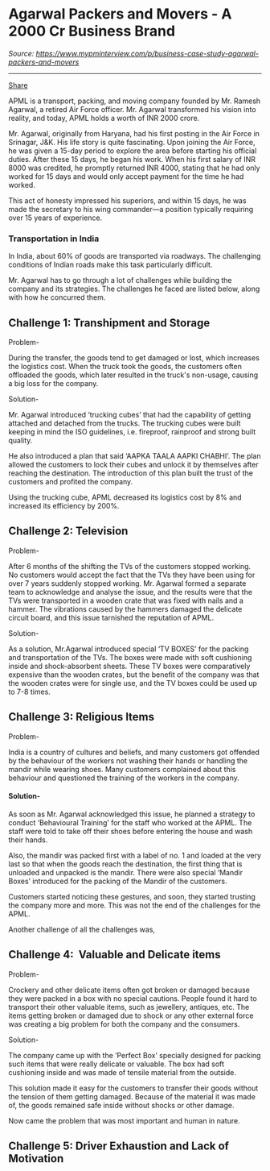 # Agarwal Packers and Movers - A 2000 Cr Business Brand

*Source: https://www.mypminterview.com/p/business-case-study-agarwal-packers-and-movers*

---

[Share](https://www.mypminterview.com/p/business-case-study-agarwal-packers-and-movers?utm_source=substack&utm_medium=email&utm_content=share&action=share)

APML is a transport, packing, and moving company founded by Mr. Ramesh Agarwal, a retired Air Force officer. Mr. Agarwal transformed his vision into reality, and today, APML holds a worth of INR 2000 crore.

Mr. Agarwal, originally from Haryana, had his first posting in the Air Force in Srinagar, J&K. His life story is quite fascinating. Upon joining the Air Force, he was given a 15-day period to explore the area before starting his official duties. After these 15 days, he began his work. When his first salary of INR 8000 was credited, he promptly returned INR 4000, stating that he had only worked for 15 days and would only accept payment for the time he had worked.

This act of honesty impressed his superiors, and within 15 days, he was made the secretary to his wing commander—a position typically requiring over 15 years of experience.

### Transportation in India

In India, about 60% of goods are transported via roadways. The challenging conditions of Indian roads make this task particularly difficult.

Mr. Agarwal has to go through a lot of challenges while building the company and its strategies. The challenges he faced are listed below, along with how he concurred them.

## Challenge 1: Transhipment and Storage

Problem-

During the transfer, the goods tend to get damaged or lost, which increases the logistics cost. When the truck took the goods, the customers often offloaded the goods, which later resulted in the truck's non-usage, causing a big loss for the company.

Solution-

Mr. Agarwal introduced ‘trucking cubes’ that had the capability of getting attached and detached from the trucks. The trucking cubes were built keeping in mind the ISO guidelines, i.e. fireproof, rainproof and strong built quality.

He also introduced a plan that said ‘AAPKA TAALA AAPKI CHABHI’. The plan allowed the customers to lock their cubes and unlock it by themselves after reaching the destination. The introduction of this plan built the trust of the customers and profited the company.

Using the trucking cube, APML decreased its logistics cost by 8% and increased its efficiency by 200%.

## Challenge 2: Television

Problem-

After 6 months of the shifting the TVs of the customers stopped working. No customers would accept the fact that the TVs they have been using for over 7 years suddenly stopped working. Mr. Agarwal formed a separate team to acknowledge and analyse the issue, and the results were that the TVs were transported in a wooden crate that was fixed with nails and a hammer. The vibrations caused by the hammers damaged the delicate circuit board, and this issue tarnished the reputation of APML.

> 

Solution-

As a solution, Mr.Agarwal introduced special ‘TV BOXES’ for the packing and transportation of the TVs. The boxes were made with soft cushioning inside and shock-absorbent sheets. These TV boxes were comparatively expensive than the wooden crates, but the benefit of the company was that the wooden crates were for single use, and the TV boxes could be used up to 7-8 times.

## Challenge 3: Religious Items

Problem-

India is a country of cultures and beliefs, and many customers got offended by the behaviour of the workers not washing their hands or handling the mandir while wearing shoes. Many customers complained about this behaviour and questioned the training of the workers in the company.

#### Solution-

As soon as Mr. Agarwal acknowledged this issue, he planned a strategy to conduct ‘Behavioural Training’ for the staff who worked at the APML. The staff were told to take off their shoes before entering the house and wash their hands.

Also, the mandir was packed first with a label of no. 1 and loaded at the very last so that when the goods reach the destination, the first thing that is unloaded and unpacked is the mandir. There were also special ‘Mandir Boxes’ introduced for the packing of the Mandir of the customers.

Customers started noticing these gestures, and soon, they started trusting the company more and more. This was not the end of the challenges for the APML.

Another challenge of all the challenges was,

## Challenge 4:  Valuable and Delicate items

Problem-

Crockery and other delicate items often got broken or damaged because they were packed in a box with no special cautions. People found it hard to transport their other valuable items, such as jewellery, antiques, etc. The items getting broken or damaged due to shock or any other external force was creating a big problem for both the company and the consumers.

Solution-

The company came up with the ‘Perfect Box’ specially designed for packing such items that were really delicate or valuable. The box had soft cushioning inside and was made of tensile material from the outside.

This solution made it easy for the customers to transfer their goods without the tension of them getting damaged. Because of the material it was made of, the goods remained safe inside without shocks or other damage.

Now came the problem that was most important and human in nature.

## Challenge 5: Driver Exhaustion and Lack of Motivation

